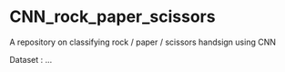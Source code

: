 # CNN_rock_paper_scissors
A repository on classifying rock / paper / scissors handsign using CNN 

Dataset : ...
